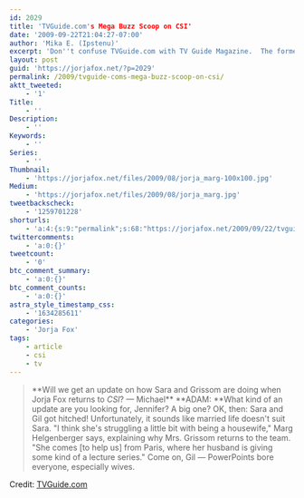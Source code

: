 ```yaml
---
id: 2029
title: 'TVGuide.com's Mega Buzz Scoop on CSI'
date: '2009-09-22T21:04:27-07:00'
author: 'Mika E. (Ipstenu)'
excerpt: 'Don''t confuse TVGuide.com with TV Guide Magazine.  The former has a little update as to what Sara and Grissom have been up to.'
layout: post
guid: 'https://jorjafox.net/?p=2029'
permalink: /2009/tvguide-coms-mega-buzz-scoop-on-csi/
aktt_tweeted:
    - '1'
Title:
    - ''
Description:
    - ''
Keywords:
    - ''
Series:
    - ''
Thumbnail:
    - 'https://jorjafox.net/files/2009/08/jorja_marg-100x100.jpg'
Medium:
    - 'https://jorjafox.net/files/2009/08/jorja_marg.jpg'
tweetbackscheck:
    - '1259701228'
shorturls:
    - 'a:4:{s:9:"permalink";s:68:"https://jorjafox.net/2009/09/22/tvguide-coms-mega-buzz-scoop-on-csi/";s:7:"tinyurl";s:26:"http://tinyurl.com/yljv26c";s:4:"isgd";s:18:"http://is.gd/5306j";s:5:"bitly";s:20:"http://bit.ly/2akpPT";}'
twittercomments:
    - 'a:0:{}'
tweetcount:
    - '0'
btc_comment_summary:
    - 'a:0:{}'
btc_comment_counts:
    - 'a:0:{}'
astra_style_timestamp_css:
    - '1634285611'
categories:
    - 'Jorja Fox'
tags:
    - article
    - csi
    - tv
---
```


<blockquote>**Will we get an update on how Sara and Grissom are doing when Jorja Fox returns to <em>CSI</em>? — Michael**
**ADAM: **What kind of an update are you looking for, Jennifer? A big one? OK, then: Sara and Gil got hitched! Unfortunately, it sounds like married life doesn't suit Sara. "I think she's struggling a little bit with being a housewife," Marg Helgenberger says, explaining why Mrs. Grissom returns to the team. "She comes [to help us] from Paris, where her husband is giving some kind of a lecture series." Come on, Gil — PowerPoints bore everyone, especially wives.
</blockquote>

Credit: <a href="http://www.tvguide.com/News/MegaBuzz-CSI-SVU-Greys-1010090.aspx">TVGuide.com</a>
